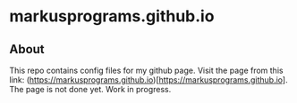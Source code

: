 # markusprograms.github.io
## About
This repo contains config files for my github page. Visit the page from this link: (https://markusprograms.github.io)[https://markusprograms.github.io]. 
The page is not done yet. Work in progress. 